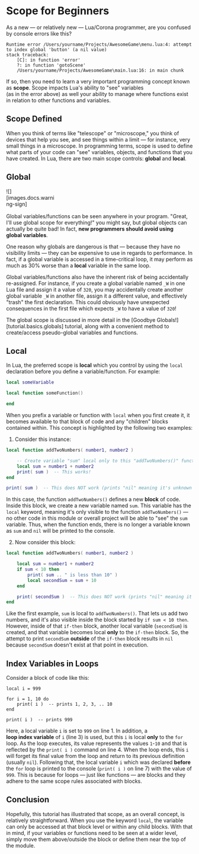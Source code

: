 # Scope for Beginners

As a new &mdash; or relatively new&nbsp;&mdash; Lua/Corona programmer, are you confused by console errors like this?

``````
Runtime error /Users/yourname/Projects/AwesomeGame\menu.lua:4: attempt to index global 'button' (a nil value)
stack traceback:
	[C]: in function 'error'
	?: in function 'gotoScene'
	/Users/yourname/Projects/AwesomeGame\main.lua:16: in main chunk
``````

If so, then you need to learn a very important programming concept known as __scope__. Scope impacts Lua's ability to "see" variables <nobr>(as in the error above)</nobr> as well your ability to manage where functions exist in relation to other functions and variables.


## Scope Defined

When you think of terms like "telescope" or "microscope," you think of devices that help you see, and see things within a limit&nbsp;&mdash; for instance, very small things in a microscope. In programming terms, scope is used to define what parts of your code can "see" variables, objects, and functions that you have created. In Lua, there are two main scope controls: __global__ and __local__.


## Global

<div class="float-right" style="max-width: 130px; margin-bottom: 16px; clear: both;">

![][images.docs.warning-sign]

</div>

Global variables/functions can be seen anywhere in your program. "Great, I'll use global scope for everything!" you might say, but global objects can actually be quite bad! In fact, __new&nbsp;programmers should avoid using global&nbsp;variables__.

One reason why globals are dangerous is that&nbsp;&mdash; because they have no visibility limits&nbsp;&mdash; they can be expensive to use in regards to performance. In fact, if a global variable is accessed in a <nobr>time-critical</nobr> loop, it may perform as much as 30% worse than a __local__ variable in the same loop.

Global variables/functions also have the inherent risk of being accidentally <nobr>re-assigned</nobr>. For instance, if you create a global variable named `_W` in one Lua file and assign it a value of `320`, you may accidentally create another global variable `_W` in another file, assign it a different value, and effectively "trash" the first declaration. This could obviously have unexpected consequences in the first file which expects `_W` to have a value of `320`!

<div class="docs-tip-outer">
<div class="docs-tip-inner-left">
<div class="fa fa-cog"></div>
</div>
<div class="docs-tip-inner-right">

The global scope is discussed in more detail in the [Goodbye Globals!][tutorial.basics.globals] tutorial, along with a convenient method to create/access <nobr>pseudo-global</nobr> variables and functions.

</div>
</div>


## Local

In Lua, the preferred scope is __local__ which you control by using the `local` declaration before you define a variable/function. For example:

``````lua
local someVariable
``````

``````lua
local function someFunction()

end
``````

When you prefix a variable or function with `local` when you first create it, it becomes available to that block of code and any "children" blocks contained within<!--- (if you are not familiar with the concept of blocks, please read the previous tutorial: https://coronalabs.com/blog/2015/06/09/tutorial-the-value-of-well-formatted-code/) -->. This concept is highlighted by the following two examples:

1. Consider this instance:

<div class="code-indent">

``````lua
local function addTwoNumbers( number1, number2 )

	-- Create variable "sum" local only to this "addTwoNumbers()" function
	local sum = number1 + number2
	print( sum )  -- This works!
end

print( sum )  -- This does NOT work (prints "nil" meaning it's unknown to Lua)
``````

In this case, the function `addTwoNumbers()` defines a new __block__ of code. Inside this block, we create a new variable named `sum`. This variable has the `local` keyword, meaning it's only visible to the function `addTwoNumbers()`&nbsp;&mdash; no&nbsp;other code in this module or overall project will be able to "see" the `sum` variable. Thus, when the function ends, there is no longer a variable known as `sum` and `nil` will be printed to the console.

</div>

2. Now consider this block:

<div class="code-indent">

``````lua
local function addTwoNumbers( number1, number2 )

	local sum = number1 + number2
	if sum < 10 then
		print( sum .. " is less than 10" )
		local secondSum = sum + 10
	end

	print( secondSum )  -- This does NOT work (prints "nil" meaning it's unknown to Lua)
end
``````

Like the first example, `sum` is local to `addTwoNumbers()`. That lets us add two numbers, and it's also visible inside the block started by <nobr>`if sum < 10 then`</nobr>. However, inside of that <nobr>`if-then`</nobr> block, another local variable (`secondSum`) is created, and that variable becomes local __only__ to the <nobr>`if-then`</nobr> block. So, the attempt to print `secondSum` __outside__ of the <nobr>`if-then`</nobr> block results in `nil` because `secondSum` doesn't exist at that point in execution.

</div>


## Index Variables in Loops

Consider a block of code like this:

``````{ brush="lua" gutter="true" first-line="1" }
local i = 999

for i = 1, 10 do
	print( i )  -- prints 1, 2, 3, .. 10
end

print( i )  -- prints 999
``````

Here, a local variable `i` is set to `999` on line&nbsp;1. In addition, a __loop&nbsp;index&nbsp;variable__ of `i` (line&nbsp;3) is used, but this `i` is local __only__ to the `for` loop. As the loop executes, its value represents the values <nobr>`1`-`10`</nobr> and that is reflected by the <nobr>`print( i )`</nobr> command on line&nbsp;4. When the loop ends, this `i` will forget its final value from the loop and return to its previous definition (usually&nbsp;`nil`). Following that, the local variable `i` which was declared __before__ the `for` loop is printed to the console (<nobr>`print( i )` on line 7</nobr>) with the value of `999`. This is because for loops&nbsp;&mdash; just&nbsp;like functions&nbsp;&mdash; are blocks and they adhere to the same scope rules associated with blocks.


## Conclusion

Hopefully, this tutorial has illustrated that scope, as an overall concept, is relatively straightforward. When you use the keyword `local`, the variable can only be accessed at that block level or within any child blocks. With that in mind, if your variables or functions need to be seen at a wider level, simply move them above/outside the block or define them near the top of the module.
